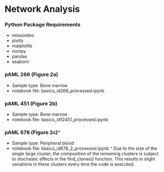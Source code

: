 # Network Analysis

### Python Package Requirements
* missionbio
* plotly
* matplotlib
* numpy
* pandas
* seaborn

### pAML 266 (Figure 2a)
* Sample type: Bone marrow
* notebook file: basics_id266_processed.ipynb

### pAML 451 (Figure 2b)
* Sample type: Bone marrow
* notebook file: basics_id12451_processed.ipynb

### pAML 678 (Figure 2c)^
* Sample type: Peripheral blood
* notebook file: basics_id678_2_processed.ipynb
^ Due to the size of the single large cluster, the composition of the remaining clusters is subject to stochastic effects in the find_clones() function. This results in slight variations in these clusters every time the code is executed.

